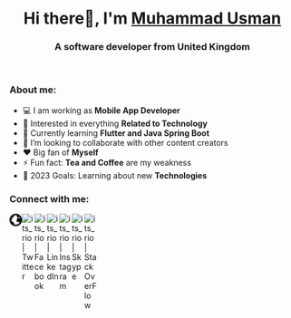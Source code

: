 <h1 align="center">Hi there👋, I'm <a href="https://usmanch036.wixsite.com/muhammadusman">Muhammad Usman</a></h1>

<h3 align="center">A software developer from United Kingdom</h3>

<br />

### About me:

-   :computer: I am working as **Mobile App Developer**
-   :monocle_face: Interested in everything **Related to Technology**
-   :seedling: Currently learning **Flutter and Java Spring Boot**
-   👯 I’m looking to collaborate with other content creators
-   :heart: Big fan of **Myself**
-   ⚡ Fun fact: **Tea and Coffee** are my weakness
-   🥅 2023 Goals: Learning about new **Technologies**


### Connect with me:

[<img align="left" alt="its_rio | Website" width="22px" src="https://raw.githubusercontent.com/iconic/open-iconic/master/svg/globe.svg" />][website]
[<img align="left" alt="its_rio | Twitter" width="22px" src="https://cdn.jsdelivr.net/npm/simple-icons@v3/icons/twitter.svg" />][twitter]
[<img align="left" alt="its_rio | Facebook" width="22px" src="https://cdn.jsdelivr.net/npm/simple-icons@v3/icons/facebook.svg" />][facebook]
[<img align="left" alt="its_rio | LinkedIn" width="22px" src="https://cdn.jsdelivr.net/npm/simple-icons@v3/icons/linkedin.svg" />][linkedin]
[<img align="left" alt="its_rio | Instagram" width="22px" src="https://cdn.jsdelivr.net/npm/simple-icons@v3/icons/instagram.svg" />][instagram]
[<img align="left" alt="its_rio | Skype" width="22px" src="https://cdn.jsdelivr.net/npm/simple-icons@v3/icons/skype.svg" />][skype]
[<img align="left" alt="its_rio | StackOverFlow" width="22px" src="https://cdn.jsdelivr.net/npm/simple-icons@v3/icons/stackoverflow.svg" />][stackoverflow]

<br />

[website]: https://usmanch036.wixsite.com/muhammadusman
[twitter]: https://twitter.com/itx_rio
[facebook]: https://www.facebook.com/usman.hafeez.906
[instagram]: https://instagram.com/itx_rio
[linkedin]: https://www.linkedin.com/in/muhammad-usman-9ba639140
[skype]: https://join.skype.com/invite/av5CDstVpocx
[stackoverflow]: https://stackoverflow.com/users/17023944/muhammad-usman

